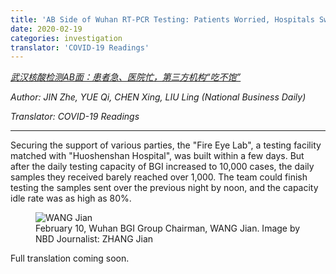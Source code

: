 ```yaml
---
title: 'AB Side of Wuhan RT-PCR Testing: Patients Worried, Hospitals Swamped, Third Party Facilities "Starved" (coming soon)'
date: 2020-02-19
categories: investigation
translator: 'COVID-19 Readings'
---
```


*[武汉核酸检测AB面：患者急、医院忙，第三方机构“吃不饱”](https://www.360zhyx.com/home-research-index-rid-73196.shtml)*

*Author: JIN Zhe, YUE Qi, CHEN Xing, LIU Ling (National Business Daily)*

*Translator: COVID-19 Readings*

---

Securing the support of various parties, the "Fire Eye Lab", a testing facility matched with "Huoshenshan Hospital", was built within a few days. But after the daily testing capacity of BGI increased to 10,000 cases, the daily samples they received barely reached over 1,000. The team could finish testing the samples sent over the previous night by noon, and the capacity idle rate was as high as 80%.

<figure>
  <img src="/assets/media/2020-02-19/ab-side-of-testing-01.jpeg" alt="WANG Jian"/>
  <figcaption>February 10, Wuhan BGI Group Chairman, WANG Jian. Image by NBD Journalist: ZHANG Jian</figcaption>
</figure>


Full translation coming soon.


